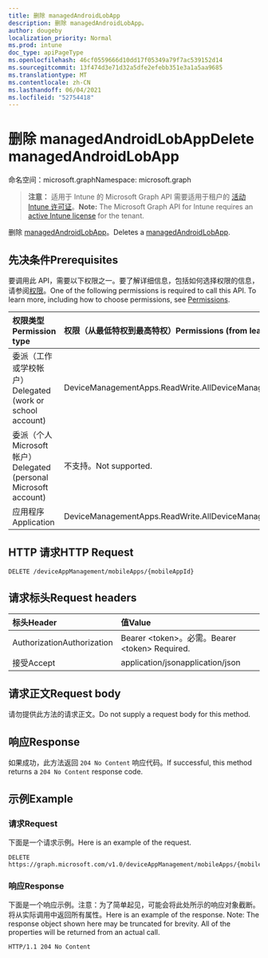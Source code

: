 ```yaml
---
title: 删除 managedAndroidLobApp
description: 删除 managedAndroidLobApp。
author: dougeby
localization_priority: Normal
ms.prod: intune
doc_type: apiPageType
ms.openlocfilehash: 46cf0559666d10dd17f05349a79f7ac539152d14
ms.sourcegitcommit: 13f474d3e71d32a5dfe2efebb351e3a1a5aa9685
ms.translationtype: MT
ms.contentlocale: zh-CN
ms.lasthandoff: 06/04/2021
ms.locfileid: "52754418"
---
```

# <a name="delete-managedandroidlobapp"></a><span data-ttu-id="d30a8-103">删除 managedAndroidLobApp</span><span class="sxs-lookup"><span data-stu-id="d30a8-103">Delete managedAndroidLobApp</span></span>

<span data-ttu-id="d30a8-104">命名空间：microsoft.graph</span><span class="sxs-lookup"><span data-stu-id="d30a8-104">Namespace: microsoft.graph</span></span>

> <span data-ttu-id="d30a8-105">**注意：** 适用于 Intune 的 Microsoft Graph API 需要适用于租户的 [活动 Intune 许可证](https://go.microsoft.com/fwlink/?linkid=839381)。</span><span class="sxs-lookup"><span data-stu-id="d30a8-105">**Note:** The Microsoft Graph API for Intune requires an [active Intune license](https://go.microsoft.com/fwlink/?linkid=839381) for the tenant.</span></span>

<span data-ttu-id="d30a8-106">删除 [managedAndroidLobApp](../resources/intune-apps-managedandroidlobapp.md)。</span><span class="sxs-lookup"><span data-stu-id="d30a8-106">Deletes a [managedAndroidLobApp](../resources/intune-apps-managedandroidlobapp.md).</span></span>

## <a name="prerequisites"></a><span data-ttu-id="d30a8-107">先决条件</span><span class="sxs-lookup"><span data-stu-id="d30a8-107">Prerequisites</span></span>
<span data-ttu-id="d30a8-p101">要调用此 API，需要以下权限之一。要了解详细信息，包括如何选择权限的信息，请参阅[权限](/graph/permissions-reference)。</span><span class="sxs-lookup"><span data-stu-id="d30a8-p101">One of the following permissions is required to call this API. To learn more, including how to choose permissions, see [Permissions](/graph/permissions-reference).</span></span>

|<span data-ttu-id="d30a8-110">权限类型</span><span class="sxs-lookup"><span data-stu-id="d30a8-110">Permission type</span></span>|<span data-ttu-id="d30a8-111">权限（从最低特权到最高特权）</span><span class="sxs-lookup"><span data-stu-id="d30a8-111">Permissions (from least to most privileged)</span></span>|
|:---|:---|
|<span data-ttu-id="d30a8-112">委派（工作或学校帐户）</span><span class="sxs-lookup"><span data-stu-id="d30a8-112">Delegated (work or school account)</span></span>|<span data-ttu-id="d30a8-113">DeviceManagementApps.ReadWrite.All</span><span class="sxs-lookup"><span data-stu-id="d30a8-113">DeviceManagementApps.ReadWrite.All</span></span>|
|<span data-ttu-id="d30a8-114">委派（个人 Microsoft 帐户）</span><span class="sxs-lookup"><span data-stu-id="d30a8-114">Delegated (personal Microsoft account)</span></span>|<span data-ttu-id="d30a8-115">不支持。</span><span class="sxs-lookup"><span data-stu-id="d30a8-115">Not supported.</span></span>|
|<span data-ttu-id="d30a8-116">应用程序</span><span class="sxs-lookup"><span data-stu-id="d30a8-116">Application</span></span>|<span data-ttu-id="d30a8-117">DeviceManagementApps.ReadWrite.All</span><span class="sxs-lookup"><span data-stu-id="d30a8-117">DeviceManagementApps.ReadWrite.All</span></span>|

## <a name="http-request"></a><span data-ttu-id="d30a8-118">HTTP 请求</span><span class="sxs-lookup"><span data-stu-id="d30a8-118">HTTP Request</span></span>
<!-- {
  "blockType": "ignored"
}
-->
``` http
DELETE /deviceAppManagement/mobileApps/{mobileAppId}
```

## <a name="request-headers"></a><span data-ttu-id="d30a8-119">请求标头</span><span class="sxs-lookup"><span data-stu-id="d30a8-119">Request headers</span></span>
|<span data-ttu-id="d30a8-120">标头</span><span class="sxs-lookup"><span data-stu-id="d30a8-120">Header</span></span>|<span data-ttu-id="d30a8-121">值</span><span class="sxs-lookup"><span data-stu-id="d30a8-121">Value</span></span>|
|:---|:---|
|<span data-ttu-id="d30a8-122">Authorization</span><span class="sxs-lookup"><span data-stu-id="d30a8-122">Authorization</span></span>|<span data-ttu-id="d30a8-123">Bearer &lt;token&gt;。必需。</span><span class="sxs-lookup"><span data-stu-id="d30a8-123">Bearer &lt;token&gt; Required.</span></span>|
|<span data-ttu-id="d30a8-124">接受</span><span class="sxs-lookup"><span data-stu-id="d30a8-124">Accept</span></span>|<span data-ttu-id="d30a8-125">application/json</span><span class="sxs-lookup"><span data-stu-id="d30a8-125">application/json</span></span>|

## <a name="request-body"></a><span data-ttu-id="d30a8-126">请求正文</span><span class="sxs-lookup"><span data-stu-id="d30a8-126">Request body</span></span>
<span data-ttu-id="d30a8-127">请勿提供此方法的请求正文。</span><span class="sxs-lookup"><span data-stu-id="d30a8-127">Do not supply a request body for this method.</span></span>

## <a name="response"></a><span data-ttu-id="d30a8-128">响应</span><span class="sxs-lookup"><span data-stu-id="d30a8-128">Response</span></span>
<span data-ttu-id="d30a8-129">如果成功，此方法返回 `204 No Content` 响应代码。</span><span class="sxs-lookup"><span data-stu-id="d30a8-129">If successful, this method returns a `204 No Content` response code.</span></span>

## <a name="example"></a><span data-ttu-id="d30a8-130">示例</span><span class="sxs-lookup"><span data-stu-id="d30a8-130">Example</span></span>

### <a name="request"></a><span data-ttu-id="d30a8-131">请求</span><span class="sxs-lookup"><span data-stu-id="d30a8-131">Request</span></span>
<span data-ttu-id="d30a8-132">下面是一个请求示例。</span><span class="sxs-lookup"><span data-stu-id="d30a8-132">Here is an example of the request.</span></span>
``` http
DELETE https://graph.microsoft.com/v1.0/deviceAppManagement/mobileApps/{mobileAppId}
```

### <a name="response"></a><span data-ttu-id="d30a8-133">响应</span><span class="sxs-lookup"><span data-stu-id="d30a8-133">Response</span></span>
<span data-ttu-id="d30a8-p102">下面是一个响应示例。注意：为了简单起见，可能会将此处所示的响应对象截断。将从实际调用中返回所有属性。</span><span class="sxs-lookup"><span data-stu-id="d30a8-p102">Here is an example of the response. Note: The response object shown here may be truncated for brevity. All of the properties will be returned from an actual call.</span></span>
``` http
HTTP/1.1 204 No Content
```




